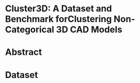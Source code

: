# Cluster3D: A Dataset and Benchmark forClustering Non-Categorical 3D CAD Models

# Abstract

# Dataset

